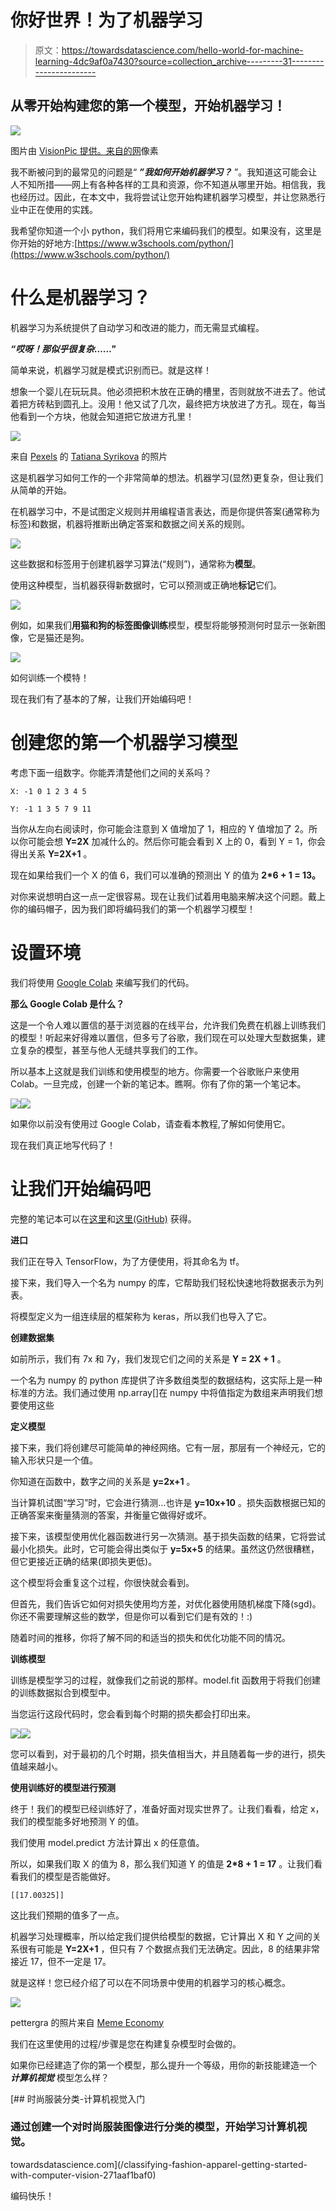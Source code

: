 # 你好世界！为了机器学习

> 原文：<https://towardsdatascience.com/hello-world-for-machine-learning-4dc9af0a7430?source=collection_archive---------31----------------------->

## 从零开始构建您的第一个模型，开始机器学习！

![](img/2c7cccbc0a92357b3c1a3811c0f832ed.png)

图片由 [VisionPic 提供。来自](https://www.pexels.com/@freestockpro?utm_content=attributionCopyText&utm_medium=referral&utm_source=pexels)[的网](https://www.pexels.com/photo/blue-jeans-3036405/?utm_content=attributionCopyText&utm_medium=referral&utm_source=pexels)像素

我不断被问到的最常见的问题是“ ***”我如何开始机器学习？*** ”。我知道这可能会让人不知所措——网上有各种各样的工具和资源，你不知道从哪里开始。相信我，我也经历过。因此，在本文中，我将尝试让您开始构建机器学习模型，并让您熟悉行业中正在使用的实践。

我希望你知道一个小 python，我们将用它来编码我们的模型。如果没有，这里是你开始的好地方:[https://www.w3schools.com/python/](https://www.w3schools.com/python/)

# 什么是机器学习？

机器学习为系统提供了自动学习和改进的能力，而无需显式编程。

***“哎呀！那似乎很复杂……"***

简单来说，机器学习就是模式识别而已。就是这样！

想象一个婴儿在玩玩具。他必须把积木放在正确的槽里，否则就放不进去了。他试着把方砖粘到圆孔上。没用！他又试了几次，最终把方块放进了方孔。现在，每当他看到一个方块，他就会知道把它放进方孔里！

![](img/b20b8af50b99a78dc442d05d2c3d8314.png)

来自 [Pexels](https://www.pexels.com/photo/photo-of-child-holding-wooden-blocks-3933276/?utm_content=attributionCopyText&utm_medium=referral&utm_source=pexels) 的 [Tatiana Syrikova](https://www.pexels.com/@tatianasyrikova?utm_content=attributionCopyText&utm_medium=referral&utm_source=pexels) 的照片

这是机器学习如何工作的一个非常简单的想法。机器学习(显然)更复杂，但让我们从简单的开始。

在机器学习中，不是试图定义规则并用编程语言表达，而是你提供答案(通常称为标签)和数据，机器将推断出确定答案和数据之间关系的规则。

![](img/fb6e65e3fb9beaee4c02e2ced35d1238.png)

这些数据和标签用于创建机器学习算法(“规则”)，通常称为**模型**。

使用这种模型，当机器获得新数据时，它可以预测或正确地**标记**它们。

![](img/7dbfa24aa886fc71c40a81c579f2228f.png)

例如，如果我们**用猫和狗的标签图像训练**模型，模型将能够预测何时显示一张新图像，它是猫还是狗。

![](img/50dafacbc6bd144c35555455c5517034.png)

如何训练一个模特！

现在我们有了基本的了解，让我们开始编码吧！

# 创建您的第一个机器学习模型

考虑下面一组数字。你能弄清楚他们之间的关系吗？

```
X: -1 0 1 2 3 4 5

Y: -1 1 3 5 7 9 11
```

当你从左向右阅读时，你可能会注意到 X 值增加了 1，相应的 Y 值增加了 2。所以你可能会想 **Y=2X** 加减什么的。然后你可能会看到 X 上的 0，看到 Y = 1，你会得出关系 **Y=2X+1** 。

现在如果给我们一个 X 的值 6，我们可以准确的预测出 Y 的值为 **2*6 + 1 = 13。**

对你来说想明白这一点一定很容易。现在让我们试着用电脑来解决这个问题。戴上你的编码帽子，因为我们即将编码我们的第一个机器学习模型！

# 设置环境

我们将使用 [Google Colab](https://colab.research.google.com/) 来编写我们的代码。

**那么 Google Colab 是什么？**

这是一个令人难以置信的基于浏览器的在线平台，允许我们免费在机器上训练我们的模型！听起来好得难以置信，但多亏了谷歌，我们现在可以处理大型数据集，建立复杂的模型，甚至与他人无缝共享我们的工作。

所以基本上这就是我们训练和使用模型的地方。你需要一个谷歌账户来使用 Colab。一旦完成，创建一个新的笔记本。瞧啊。你有了你的第一个笔记本。

![](img/27f18ecd76d2fc6289a260f2f5de221e.png)![](img/bd3a6ed43c11f6e627b791c873e8060d.png)

如果你以前没有使用过 Google Colab，请查看本教程,了解如何使用它。

现在我们真正地写代码了！

# 让我们开始编码吧

完整的笔记本可以在[这里](https://colab.research.google.com/drive/1GD7JFL1cOqDbCHGA_a9xVa3EeRAGTmDw?usp=sharing)和[这里(GitHub)](https://github.com/navendu-pottekkat/ml-hello-world) 获得。

**进口**

我们正在导入 TensorFlow，为了方便使用，将其命名为 tf。

接下来，我们导入一个名为 numpy 的库，它帮助我们轻松快速地将数据表示为列表。

将模型定义为一组连续层的框架称为 keras，所以我们也导入了它。

**创建数据集**

如前所示，我们有 7x 和 7y，我们发现它们之间的关系是 **Y = 2X + 1** 。

一个名为 numpy 的 python 库提供了许多数组类型的数据结构，这实际上是一种标准的方法。我们通过使用 np.array[]在 numpy 中将值指定为数组来声明我们想要使用这些

**定义模型**

接下来，我们将创建尽可能简单的神经网络。它有一层，那层有一个神经元，它的输入形状只是一个值。

你知道在函数中，数字之间的关系是 **y=2x+1** 。

当计算机试图“学习”时，它会进行猜测…也许是 **y=10x+10** 。损失函数根据已知的正确答案来衡量猜测的答案，并衡量它做得好或坏。

接下来，该模型使用优化器函数进行另一次猜测。基于损失函数的结果，它将尝试最小化损失。此时，它可能会得出类似于 **y=5x+5** 的结果。虽然这仍然很糟糕，但它更接近正确的结果(即损失更低)。

这个模型将会重复这个过程，你很快就会看到。

但首先，我们告诉它如何对损失使用均方差，对优化器使用随机梯度下降(sgd)。你还不需要理解这些的数学，但是你可以看到它们是有效的！:)

随着时间的推移，你将了解不同的和适当的损失和优化功能不同的情况。

**训练模型**

训练是模型学习的过程，就像我们之前说的那样。model.fit 函数用于将我们创建的训练数据拟合到模型中。

当您运行这段代码时，您会看到每个时期的损失都会打印出来。

![](img/4db5fe5865d321c8b7921aad8d1c90b4.png)![](img/3e617926ff0012bc23b7a49a762b93cb.png)

您可以看到，对于最初的几个时期，损失值相当大，并且随着每一步的进行，损失值越来越小。

**使用训练好的模型进行预测**

终于！我们的模型已经训练好了，准备好面对现实世界了。让我们看看，给定 x，我们的模型能多好地预测 Y 的值。

我们使用 model.predict 方法计算出 x 的任意值。

所以，如果我们取 X 的值为 8，那么我们知道 Y 的值是 **2*8 + 1 = 17** 。让我们看看我们的模型是否能做好。

```
[[17.00325]]
```

这比我们预期的值多了一点。

机器学习处理概率，所以给定我们提供给模型的数据，它计算出 X 和 Y 之间的关系很有可能是 **Y=2X+1** ，但只有 7 个数据点我们无法确定。因此，8 的结果非常接近 17，但不一定是 17。

就是这样！您已经介绍了可以在不同场景中使用的机器学习的核心概念。

![](img/370b730477e1395fba32df8e3f7fab5c.png)

pettergra 的照片来自 [Meme Economy](https://knowyourmeme.com/memes/meme-economy)

我们在这里使用的过程/步骤是您在构建复杂模型时会做的。

如果你已经建造了你的第一个模型，那么提升一个等级，用你的新技能建造一个 ***计算机视觉*** 模型怎么样？

[](/classifying-fashion-apparel-getting-started-with-computer-vision-271aaf1baf0) [## 时尚服装分类-计算机视觉入门

### 通过创建一个对时尚服装图像进行分类的模型，开始学习计算机视觉。

towardsdatascience.com](/classifying-fashion-apparel-getting-started-with-computer-vision-271aaf1baf0) 

编码快乐！